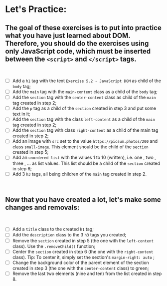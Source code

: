 # Let's Practice:

## The goal of these exercises is to put into practice what you have just learned about DOM. Therefore, you should do the exercises using only JavaScript code, which must be inserted between the `<script>` and `</script>` tags.

<br>

- [ ] Add a `h1` tag with the text `Exercise 5.2 - JavaScript DOM` as child of the `body` tag;
- [ ] Add the `main` tag with the `main-content` class as a child of the `body` tag;
- [ ] Add the `section` tag with the `center-content` class as child of the `main` tag created in step 2;
- [ ] Add the `p` tag as a child of the `section` created in step 3 and put some text in it;
- [ ] Add the `section` tag with the class `left-content` as a child of the `main` tag created in step 2;
- [ ] Add the `section` tag with class `right-content` as a child of the main tag created in step 2;
- [ ] Add an image with `src` set to the value `https://picsum.photos/200` and class `small-image`. This element should be the child of the `section` created in step 5;
- [ ] Add an `unordered list` with the values 1 to 10 (written), i.e. one , two , three , ... as list values. This list should be a child of the `section` created in step 6;
- [ ] Add 3 `h3` tags, all being children of the `main` tag created in step 2.

<br>

## Now that you have created a lot, let's make some changes and removals:

<br>

- [ ] Add a `title` class to the created `h1` tag;
- [ ] Add the `description` class to the 3 `h3` tags you created;
- [ ] Remove the `section` created in step 5 (the one with the `left-content` class). Use the `.removeChild()` function;
- [ ] Center the `section` created in step 6 (the one with the `right-content` class). Tip: To center it, simply set the section's `margin-right: auto` ;
- [ ] Change the background color of the parent element of the section created in step 3 (the one with the `center-content` class) to green;
- [ ] Remove the last two elements (nine and ten) from the list created in step 8.